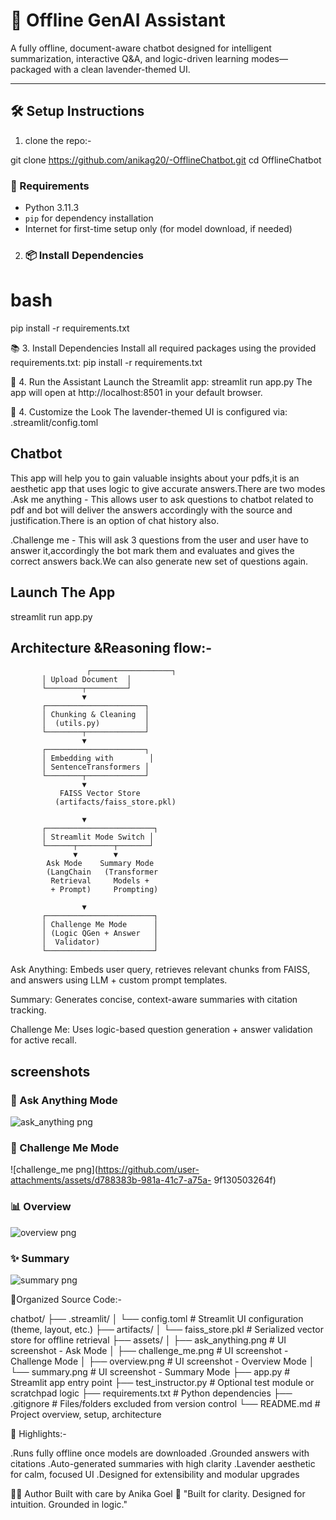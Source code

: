# 💬 Offline GenAI Assistant

A fully offline, document-aware chatbot designed for intelligent summarization, interactive Q&A, and logic-driven learning modes—packaged with a clean lavender-themed UI.

---

## 🛠️ Setup Instructions
1. clone the repo:-

git clone https://github.com/anikag20/-OfflineChatbot.git
cd OfflineChatbot

### 🔧 Requirements

- Python 3.11.3
- `pip` for dependency installation
- Internet for first-time setup only (for model download, if needed)

2. ### 📦 Install Dependencies

# bash
pip install -r requirements.txt

📚 3. Install Dependencies
Install all required packages using the provided requirements.txt:
pip install -r requirements.txt

🚀 4. Run the Assistant
Launch the Streamlit app:
streamlit run app.py
The app will open at http://localhost:8501 in your default browser.

🌈 4. Customize the Look
The lavender-themed UI is configured via:
.streamlit/config.toml


## Chatbot
This app will help you to gain valuable insights about your pdfs,it is an aesthetic app that uses logic to give accurate answers.There are two modes
.Ask me anything - This allows user to ask questions to chatbot related to pdf and bot will deliver the answers accordingly with the source and justification.There is an option of chat history also.

.Challenge me - This will ask 3 questions from the user and user have to answer it,accordingly the bot mark them and evaluates and gives the correct answers back.We can also generate new set of questions again.


## Launch The App
streamlit run app.py


## Architecture &Reasoning flow:-
                     ┌──────────────────┐
           │ Upload Document  │
           └────────┬─────────┘
                    ▼
           ┌──────────────────────┐
           │ Chunking & Cleaning  │
           │  (utils.py)          │
           └────────┬─────────────┘
                    ▼
           ┌──────────────────────┐
           │ Embedding with        │
           │ SentenceTransformers │
           └────────┬─────────────┘
                    ▼
               FAISS Vector Store
              (artifacts/faiss_store.pkl)

                    ▼
           ┌────────────────────────┐
           │ Streamlit Mode Switch │
           └──────┬────────┬───────┘
                  ▼        ▼
            Ask Mode    Summary Mode
            (LangChain   (Transformer
             Retrieval     Models +
             + Prompt)     Prompting)

                    ▼
           ┌────────────────────────┐
           │ Challenge Me Mode      │
           │ (Logic QGen + Answer   │
           │  Validator)            │
           └────────────────────────┘


Ask Anything: Embeds user query, retrieves relevant chunks from FAISS, and answers using LLM + custom prompt templates.

Summary: Generates concise, context-aware summaries with citation tracking.

Challenge Me: Uses logic-based question generation + answer validation for active recall.



## screenshots

### 🧠 Ask Anything Mode

![ask_anything png](https://github.com/user-attachments/assets/8b8b5166-ac4b-4dc1-af01-b5e227c2e232)

### 🎯 Challenge Me Mode

![challenge_me png](https://github.com/user-attachments/assets/d788383b-981a-41c7-a75a-
9f130503264f)

### 📊 Overview 

![overview png](https://github.com/user-attachments/assets/ba0e71e0-7f0d-48d1-b4c4-462fc4bd2151)

### ✨ Summary 

![summary png](https://github.com/user-attachments/assets/feae90b6-6a2c-4ac8-bcd2-7571b64efdf7)

📂Organized Source Code:-

chatbot/
├── .streamlit/
│   └── config.toml                # Streamlit UI configuration (theme, layout, etc.)
├── artifacts/
│   └── faiss_store.pkl            # Serialized vector store for offline retrieval
├── assets/
│   ├── ask_anything.png           # UI screenshot - Ask Mode
│   ├── challenge_me.png           # UI screenshot - Challenge Mode
│   ├── overview.png               # UI screenshot - Overview Mode
│   └── summary.png                # UI screenshot - Summary Mode
├── app.py                         # Streamlit app entry point
├── test_instructor.py            # Optional test module or scratchpad logic
├── requirements.txt              # Python dependencies
├── .gitignore                    # Files/folders excluded from version control
└── README.md                     # Project overview, setup, architecture


🌟 Highlights:-

.Runs fully offline once models are downloaded
.Grounded answers with citations
.Auto-generated summaries with high clarity
.Lavender aesthetic for calm, focused UI
.Designed for extensibility and modular upgrades

👩‍💻 Author
Built with care by Anika Goel 💜 "Built for clarity. Designed for intuition. Grounded in logic."
